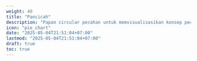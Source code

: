 ```yaml
---
weight: 40
title: "Pancicah"
description: "Papan circular pecahan untuk memvisualisasikan konsep pecahan secara konkret"
icon: "pie_chart"
date: "2025-05-04T21:51:04+07:00"
lastmod: "2025-05-04T21:51:04+07:00"
draft: true
toc: true
---
```

